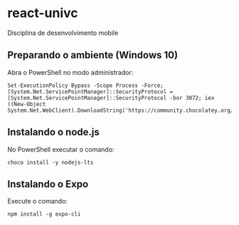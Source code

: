 # react-univc
Disciplina de desenvolvimento mobile

## Preparando o ambiente (Windows 10)
Abra o PowerShell no modo administrador:
```
Set-ExecutionPolicy Bypass -Scope Process -Force; [System.Net.ServicePointManager]::SecurityProtocol = [System.Net.ServicePointManager]::SecurityProtocol -bor 3072; iex ((New-Object System.Net.WebClient).DownloadString('https://community.chocolatey.org/install.ps1'))
```

## Instalando o node.js
No PowerShell executar o comando:
```
choco install -y nodejs-lts
```

## Instalando o Expo
Execute o comando:
```
npm install -g expo-cli
```
